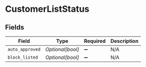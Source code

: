 # CustomerListStatus


## Fields

| Field              | Type               | Required           | Description        |
| ------------------ | ------------------ | ------------------ | ------------------ |
| `auto_approved`    | *Optional[bool]*   | :heavy_minus_sign: | N/A                |
| `block_listed`     | *Optional[bool]*   | :heavy_minus_sign: | N/A                |